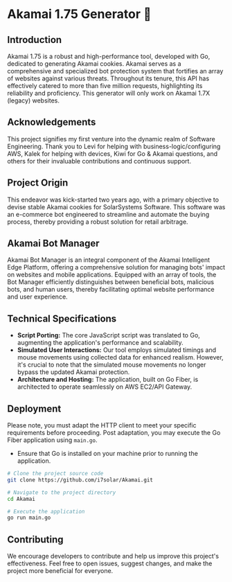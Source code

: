 # Akamai 1.75 Generator 🤖

## Introduction
Akamai 1.75 is a robust and high-performance tool, developed with Go, dedicated to generating Akamai cookies. Akamai serves as a comprehensive and specialized bot protection system that fortifies an array of websites against various threats. Throughout its tenure, this API has effectively catered to more than five million requests, highlighting its reliability and proficiency. This generator will only work on Akamai 1.7X (legacy) websites.

## Acknowledgements
This project signifies my first venture into the dynamic realm of Software Engineering. Thank you to Levi for helping with business-logic/configuring AWS, Kalek for helping with devices, Kiwi for Go & Akamai questions, and others for their invaluable contributions and continuous support.

## Project Origin
This endeavor was kick-started two years ago, with a primary objective to devise stable Akamai cookies for SolarSystems Software. This software was an e-commerce bot engineered to streamline and automate the buying process, thereby providing a robust solution for retail arbitrage.

## Akamai Bot Manager
Akamai Bot Manager is an integral component of the Akamai Intelligent Edge Platform, offering a comprehensive solution for managing bots' impact on websites and mobile applications. Equipped with an array of tools, the Bot Manager efficiently distinguishes between beneficial bots, malicious bots, and human users, thereby facilitating optimal website performance and user experience.

## Technical Specifications
* **Script Porting:** The core JavaScript script was translated to Go, augmenting the application's performance and scalability.
* **Simulated User Interactions:** Our tool employs simulated timings and mouse movements using collected data for enhanced realism. However, it's crucial to note that the simulated mouse movements no longer bypass the updated Akamai protection.
* **Architecture and Hosting:** The application, built on Go Fiber, is architected to operate seamlessly on AWS EC2/API Gateway.

## Deployment
Please note, you must adapt the HTTP client to meet your specific requirements before proceeding. Post adaptation, you may execute the Go Fiber application using `main.go`.

* Ensure that Go is installed on your machine prior to running the application.

```bash
# Clone the project source code
git clone https://github.com/i7solar/Akamai.git

# Navigate to the project directory
cd Akamai

# Execute the application
go run main.go
```

## Contributing
We encourage developers to contribute and help us improve this project's effectiveness. Feel free to open issues, suggest changes, and make the project more beneficial for everyone.
